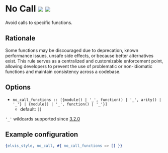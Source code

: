# No Call [![](https://img.shields.io/badge/since-0.4.0-blue)](https://github.com/inaka/elvis_core/releases/tag/0.4.0) ![](https://img.shields.io/badge/BEAM-yes-orange)

Avoid calls to specific functions.

## Rationale

Some functions may be discouraged due to deprecation, known performance issues, unsafe side
effects, or because better alternatives exist. This rule serves as a centralized and customizable
enforcement point, allowing developers to prevent the use of problematic or non-idiomatic functions
and maintain consistency across a codebase.

## Options

- `no_call_functions :: [{module() | '_', function() | '_', arity() | '_'} |
  {module() | '_', function() | '_'}]`
  - default: `[]`

`'_'` wildcards supported since [3.2.0](https://github.com/inaka/elvis_core/releases/tag/3.2.0)

## Example configuration

```erlang
{elvis_style, no_call, #{ no_call_functions => [] }}
```
